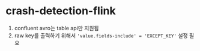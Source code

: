 # crash-detection-flink

1. confluent avro는 table api만 지원됨
2. raw key를 출력하기 위해서 `'value.fields-include' = 'EXCEPT_KEY'` 설정 필요


